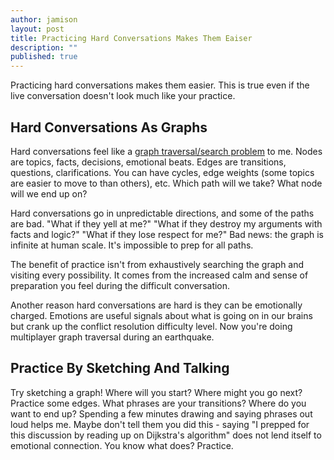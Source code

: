 ```yaml
---
author: jamison
layout: post
title: Practicing Hard Conversations Makes Them Eaiser
description: ""
published: true
---
```


Practicing hard conversations makes them easier. This is true even if the live conversation doesn't look much like your practice.

## Hard Conversations As Graphs
Hard conversations feel like a [graph traversal/search problem](https://en.wikipedia.org/wiki/Graph_traversal) to me. Nodes are topics, facts, decisions, emotional beats. Edges are transitions, questions, clarifications. You can have cycles, edge weights (some topics are easier to move to than others), etc. Which path will we take? What node will we end up on?

Hard conversations go in unpredictable directions, and some of the paths are bad. "What if they yell at me?" "What if they destroy my arguments with facts and logic?" "What if they lose respect for me?" Bad news: the graph is infinite at human scale. It's impossible to prep for all paths.

The benefit of practice isn't from exhaustively searching the graph and visiting every possibility. It comes from the increased calm and sense of preparation you feel during the difficult conversation.

Another reason hard conversations are hard is they can be emotionally charged. Emotions are useful signals about what is going on in our brains but crank up the conflict resolution difficulty level. Now you're doing multiplayer graph traversal during an earthquake.

## Practice By Sketching And Talking
Try sketching a graph! Where will you start? Where might you go next? Practice some edges. What phrases are your transitions? Where do you want to end up? Spending a few minutes drawing and saying phrases out loud helps me. Maybe don't tell them you did this - saying "I prepped for this discussion by reading up on Dijkstra's algorithm" does not lend itself to emotional connection. You know what does? Practice.
